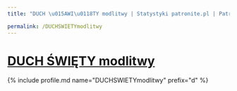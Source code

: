 ```yaml
---
title: "DUCH \u015AWI\u0118TY modlitwy | Statystyki patronite.pl | Patromierz"

permalink: /DUCHSWIETYmodlitwy
---
```


# [DUCH ŚWIĘTY modlitwy](https://patronite.pl/DUCHSWIETYmodlitwy)

{% include profile.md name="DUCHSWIETYmodlitwy" prefix="d" %}
